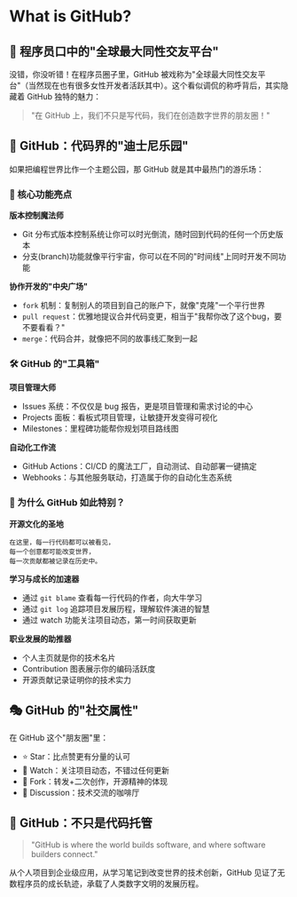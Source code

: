 # What is GitHub?

## 🤫 程序员口中的"全球最大同性交友平台"

没错，你没听错！在程序员圈子里，GitHub 被戏称为"全球最大同性交友平台"（当然现在也有很多女性开发者活跃其中）。这个看似调侃的称呼背后，其实隐藏着 GitHub 独特的魅力：

> "在 GitHub 上，我们不只是写代码，我们在创造数字世界的朋友圈！"

## 🎪 GitHub：代码界的"迪士尼乐园"

如果把编程世界比作一个主题公园，那 GitHub 就是其中最热门的游乐场：

### 🎯 核心功能亮点

**版本控制魔法师**
- Git 分布式版本控制系统让你可以时光倒流，随时回到代码的任何一个历史版本
- 分支(branch)功能就像平行宇宙，你可以在不同的"时间线"上同时开发不同功能

**协作开发的"中央广场"**
- `fork` 机制：复制别人的项目到自己的账户下，就像"克隆"一个平行世界
- `pull request`：优雅地提议合并代码变更，相当于"我帮你改了这个bug，要不要看看？"
- `merge`：代码合并，就像把不同的故事线汇聚到一起

### 🛠️ GitHub 的"工具箱"

**项目管理大师**
- Issues 系统：不仅仅是 bug 报告，更是项目管理和需求讨论的中心
- Projects 面板：看板式项目管理，让敏捷开发变得可视化
- Milestones：里程碑功能帮你规划项目路线图

**自动化工作流**
- GitHub Actions：CI/CD 的魔法工厂，自动测试、自动部署一键搞定
- Webhooks：与其他服务联动，打造属于你的自动化生态系统

### 🌟 为什么 GitHub 如此特别？

**开源文化的圣地**
```
在这里，每一行代码都可以被看见，
每一个创意都可能改变世界，
每一次贡献都被记录在历史中。
```

**学习与成长的加速器**
- 通过 `git blame` 查看每一行代码的作者，向大牛学习
- 通过 `git log` 追踪项目发展历程，理解软件演进的智慧
- 通过 watch 功能关注项目动态，第一时间获取更新

**职业发展的助推器**
- 个人主页就是你的技术名片
- Contribution 图表展示你的编码活跃度
- 开源贡献记录证明你的技术实力

## 🎭 GitHub 的"社交属性"

在 GitHub 这个"朋友圈"里：
- ⭐️ Star：比点赞更有分量的认可
- 👀 Watch：关注项目动态，不错过任何更新
- 🍴 Fork：转发+二次创作，开源精神的体现
- 💬 Discussion：技术交流的咖啡厅

## 🚀 GitHub：不只是代码托管

> "GitHub is where the world builds software, and where software builders connect."

从个人项目到企业级应用，从学习笔记到改变世界的技术创新，GitHub 见证了无数程序员的成长轨迹，承载了人类数字文明的发展历程。
